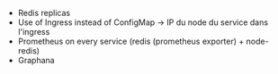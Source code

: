 - Redis replicas
- Use of Ingress instead of ConfigMap -> IP du node du service dans l'ingress
- Prometheus on every service (redis (prometheus exporter) + node-redis)
- Graphana
